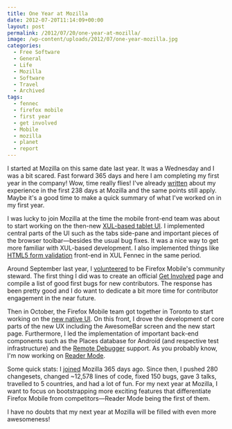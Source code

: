 ```yaml
---
title: One Year at Mozilla
date: 2012-07-20T11:14:09+00:00
layout: post
permalink: /2012/07/20/one-year-at-mozilla/
image: /wp-content/uploads/2012/07/one-year-mozilla.jpg
categories:
  - Free Software
  - General
  - Life
  - Mozilla
  - Software
  - Travel
  - Archived
tags:
  - fennec
  - firefox mobile
  - first year
  - get involved
  - Mobile
  - mozilla
  - planet
  - report
---
```

I started at Mozilla on this same date last year. It was a Wednesday and I was
a bit scared. Fast forward 365 days and here I am completing my first year in
the company! Wow, time really flies! I've already
[written](http://lucasr.org/2012/03/13/my-first-238-days-at-mozilla/) about my
experience in the first 238 days at Mozilla and the same points still apply.
Maybe it's a good time to make a quick summary of what I've worked on in my
first year.

I was lucky to join Mozilla at the time the mobile front-end team was about to
start working on the then-new [XUL-based tablet
UI](http://lucasr.org/2011/09/13/firefox-for-tablets-on-nightly/). I
implemented central parts of the UI such as the tabs side-pane and important
pieces of the browser toolbar—besides the usual bug fixes. It was a nice way to
get more familiar with XUL-based development. I also implemented things like
[HTML5 form
validation](http://lucasr.org/2011/09/20/html5-form-validation-in-firefox-mobile/)
front-end in XUL Fennec in the same period.

Around September last year, I
[volunteered](http://lucasr.org/2011/10/10/get-involved-in-firefox-mobile/) to
be Firefox Mobile's community steward. The first thing I did was to create an
official [Get Involved](https://wiki.mozilla.org/Mobile/Get_Involved) page and
compile a list of good first bugs for new contributors. The response has been
pretty good and I do want to dedicate a bit more time for contributor
engagement in the near future.

Then in October, the Firefox Mobile team got together in Toronto to start
working on the [new native
UI](http://lucasr.org/2011/11/15/native-ui-for-firefox-on-android/). On this
front, I drove the development of core parts of the new UX including the
AwesomeBar screen and the new start page. Furthermore, I led the implementation
of important back-end components such as the Places database for Android (and
respective test infrastructure) and the [Remote
Debugger](http://lucasr.org/2012/03/28/remote-debugging-in-firefox-mobile/)
support. As you probably know, I'm now working on [Reader
Mode](http://lucasr.org/2012/06/21/reader-mode-in-firefox-mobile/).

Some quick stats: I [joined](http://lucasr.org/2011/06/14/joining-mozilla/) Mozilla 365 days ago. Since then, I pushed 280 changesets, changed ~12,578 lines of code, fixed 150 bugs, gave 3 talks, travelled to 5 countries, and had a lot of fun. For my next year at Mozilla, I want to focus on bootstrapping more exciting features that differentiate Firefox Mobile from competitors—Reader Mode being the first of them.

I have no doubts that my next year at Mozilla will be filled with even more awesomeness!
